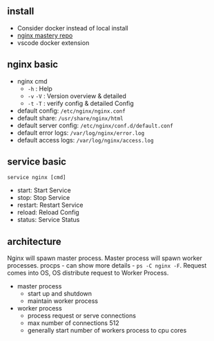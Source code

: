 
## install 
- Consider docker instead of local install
- [nginx mastery repo](https://github.com/veryacademy/yt-nginx-mastery-series)
- vscode docker extension

## nginx basic
- nginx cmd
  - `-h` : Help
  - `-v` `-V` : Version overview & detailed
  - `-t` `-T` : verify config & detailed Config
- default config: `/etc/nginx/nginx.conf`
- default share: `/usr/share/nginx/html`
- default server config: `/etc/nginx/conf.d/default.conf`
- default error logs: `/var/log/nginx/error.log`
- default access logs: `/var/log/nginx/access.log`

## service basic
`service nginx [cmd]` 
- start: Start Service
- stop: Stop Service
- restart: Restart Service
- reload: Reload Config
- status: Service Status

## architecture
Nginx will spawn master process. Master process will spawn worker processes. procps - can show more details - `ps -C nginx -F`. Request comes into OS, OS distribute request to Worker Process.
- master process
  - start up and shutdown
  - maintain worker process
- worker process
  - process request or serve connections
  - max number of connections 512
  - generally start number of workers process to cpu cores